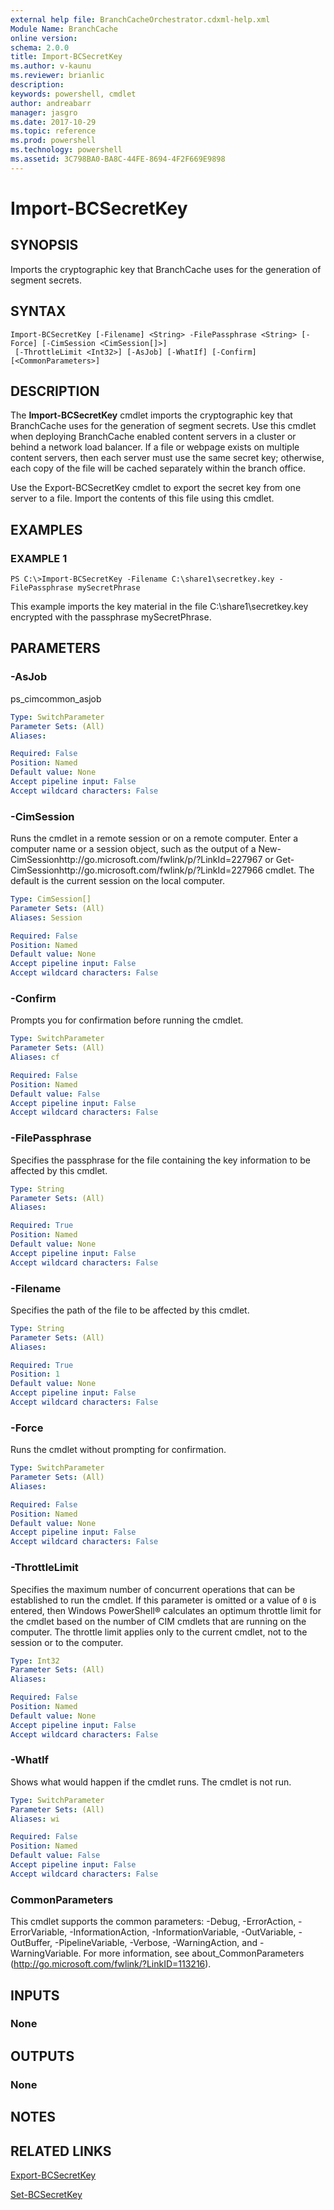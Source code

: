 ```yaml
---
external help file: BranchCacheOrchestrator.cdxml-help.xml
Module Name: BranchCache
online version: 
schema: 2.0.0
title: Import-BCSecretKey
ms.author: v-kaunu
ms.reviewer: brianlic
description: 
keywords: powershell, cmdlet
author: andreabarr
manager: jasgro
ms.date: 2017-10-29
ms.topic: reference
ms.prod: powershell
ms.technology: powershell
ms.assetid: 3C798BA0-BA8C-44FE-8694-4F2F669E9898
---
```


# Import-BCSecretKey

## SYNOPSIS
Imports the cryptographic key that BranchCache uses for the generation of segment secrets.

## SYNTAX

```
Import-BCSecretKey [-Filename] <String> -FilePassphrase <String> [-Force] [-CimSession <CimSession[]>]
 [-ThrottleLimit <Int32>] [-AsJob] [-WhatIf] [-Confirm] [<CommonParameters>]
```

## DESCRIPTION
The **Import-BCSecretKey** cmdlet imports the cryptographic key that BranchCache uses for the generation of segment secrets.
Use this cmdlet when deploying BranchCache enabled content servers in a cluster or behind a network load balancer.
If a file or webpage exists on multiple content servers, then each server must use the same secret key; otherwise, each copy of the file will be cached separately within the branch office.

Use the Export-BCSecretKey cmdlet to export the secret key from one server to a file.
Import the contents of this file using this cmdlet.

## EXAMPLES

### EXAMPLE 1
```
PS C:\>Import-BCSecretKey -Filename C:\share1\secretkey.key -FilePassphrase mySecretPhrase
```

This example imports the key material in the file C:\share1\secretkey.key encrypted with the passphrase mySecretPhrase.

## PARAMETERS

### -AsJob
ps_cimcommon_asjob

```yaml
Type: SwitchParameter
Parameter Sets: (All)
Aliases: 

Required: False
Position: Named
Default value: None
Accept pipeline input: False
Accept wildcard characters: False
```

### -CimSession
Runs the cmdlet in a remote session or on a remote computer.
Enter a computer name or a session object, such as the output of a New-CimSessionhttp://go.microsoft.com/fwlink/p/?LinkId=227967 or Get-CimSessionhttp://go.microsoft.com/fwlink/p/?LinkId=227966 cmdlet.
The default is the current session on the local computer.

```yaml
Type: CimSession[]
Parameter Sets: (All)
Aliases: Session

Required: False
Position: Named
Default value: None
Accept pipeline input: False
Accept wildcard characters: False
```

### -Confirm
Prompts you for confirmation before running the cmdlet.

```yaml
Type: SwitchParameter
Parameter Sets: (All)
Aliases: cf

Required: False
Position: Named
Default value: False
Accept pipeline input: False
Accept wildcard characters: False
```

### -FilePassphrase
Specifies the passphrase for the file containing the key information to be affected by this cmdlet.

```yaml
Type: String
Parameter Sets: (All)
Aliases: 

Required: True
Position: Named
Default value: None
Accept pipeline input: False
Accept wildcard characters: False
```

### -Filename
Specifies the path of the file to be affected by this cmdlet.

```yaml
Type: String
Parameter Sets: (All)
Aliases: 

Required: True
Position: 1
Default value: None
Accept pipeline input: False
Accept wildcard characters: False
```

### -Force
Runs the cmdlet without prompting for confirmation.

```yaml
Type: SwitchParameter
Parameter Sets: (All)
Aliases: 

Required: False
Position: Named
Default value: None
Accept pipeline input: False
Accept wildcard characters: False
```

### -ThrottleLimit
Specifies the maximum number of concurrent operations that can be established to run the cmdlet.
If this parameter is omitted or a value of `0` is entered, then Windows PowerShell® calculates an optimum throttle limit for the cmdlet based on the number of CIM cmdlets that are running on the computer.
The throttle limit applies only to the current cmdlet, not to the session or to the computer.

```yaml
Type: Int32
Parameter Sets: (All)
Aliases: 

Required: False
Position: Named
Default value: None
Accept pipeline input: False
Accept wildcard characters: False
```

### -WhatIf
Shows what would happen if the cmdlet runs.
The cmdlet is not run.

```yaml
Type: SwitchParameter
Parameter Sets: (All)
Aliases: wi

Required: False
Position: Named
Default value: False
Accept pipeline input: False
Accept wildcard characters: False
```

### CommonParameters
This cmdlet supports the common parameters: -Debug, -ErrorAction, -ErrorVariable, -InformationAction, -InformationVariable, -OutVariable, -OutBuffer, -PipelineVariable, -Verbose, -WarningAction, and -WarningVariable. For more information, see about_CommonParameters (http://go.microsoft.com/fwlink/?LinkID=113216).

## INPUTS

### None

## OUTPUTS

### None

## NOTES

## RELATED LINKS

[Export-BCSecretKey](./Export-BCSecretKey.md)

[Set-BCSecretKey](./Set-BCSecretKey.md)

